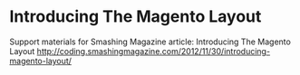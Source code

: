 Introducing The Magento Layout
==============================

Support materials for Smashing Magazine article: Introducing The Magento Layout
http://coding.smashingmagazine.com/2012/11/30/introducing-magento-layout/

